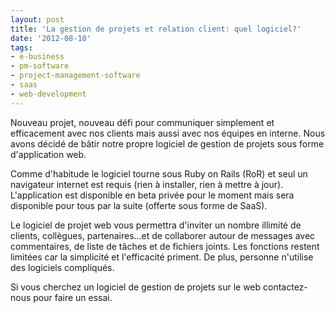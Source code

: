 ```yaml
---
layout: post
title: 'La gestion de projets et relation client: quel logiciel?'
date: '2012-08-10'
tags:
- e-business
- pm-software
- project-management-software
- saas
- web-development
---
```


Nouveau projet, nouveau défi pour communiquer simplement et efficacement avec nos clients mais aussi avec nos équipes en interne. Nous avons décidé de bâtir notre propre logiciel de gestion de projets sous forme d'application web.

Comme d'habitude le logiciel tourne sous Ruby on Rails (RoR) et seul un navigateur internet est requis (rien à installer, rien à mettre à jour). L'application est disponible en beta privée pour le moment mais sera disponible pour tous par la suite (offerte sous forme de SaaS).

Le logiciel de projet web vous permettra d'inviter un nombre illimité de clients, collègues, partenaires...et de collaborer autour de messages avec commentaires, de liste de tâches et de fichiers joints. Les fonctions restent limitées car la simplicité et l'efficacité priment. De plus, personne n'utilise des logiciels compliqués.

Si vous cherchez un logiciel de gestion de projets sur le web contactez-nous pour faire un essai.
